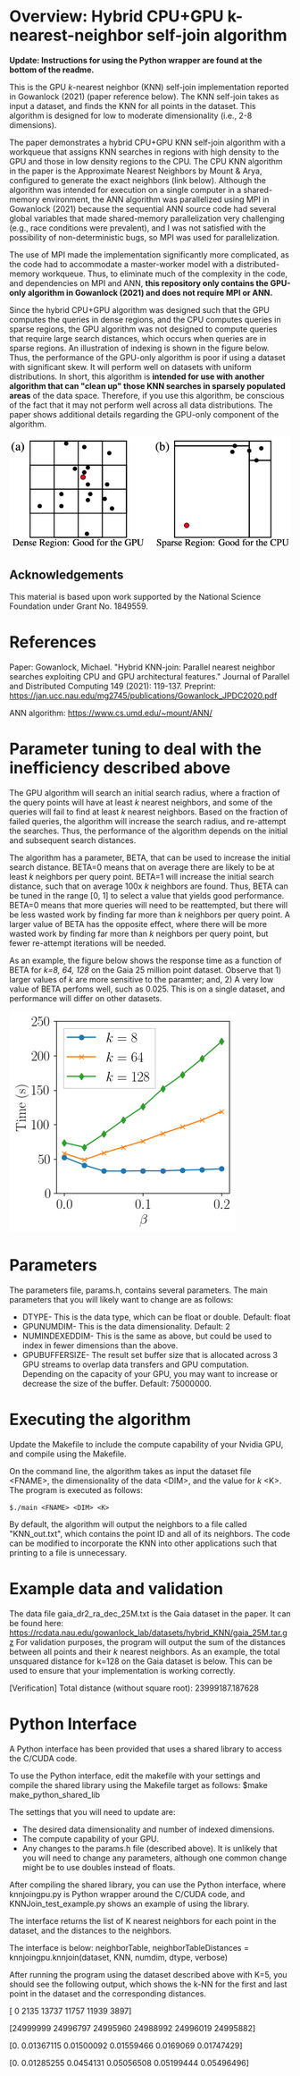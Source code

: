 # Overview: Hybrid CPU+GPU k-nearest-neighbor self-join algorithm

**Update: Instructions for using the Python wrapper are found at the bottom of the readme.**

This is the GPU *k*-nearest neighbor (KNN) self-join implementation reported in Gowanlock (2021) (paper reference below). The KNN self-join takes as input a dataset, and finds the KNN for all points in the dataset. This algorithm is designed for low to moderate dimensionality (i.e., 2-8 dimensions).

The paper demonstrates a hybrid CPU+GPU KNN self-join algorithm with a workqueue that assigns KNN searches in regions with high density to the GPU and those in low density regions to the CPU. The CPU KNN algorithm in the paper is the Approximate Nearest Neighbors by Mount & Arya, configured to generate the exact neighbors (link below). Although the algorithm was intended for execution on a single computer in a shared-memory environment, the ANN algorithm was parallelized using MPI in Gowanlock (2021) because the sequential ANN source code had several global variables that made shared-memory parallelization very challenging (e.g., race conditions were prevalent), and I was not satisfied with the possibility of non-deterministic bugs, so MPI was used for parallelization. 

The use of MPI made the implementation significantly more complicated, as the code had to accommodate a master-worker model with a distributed-memory workqueue. Thus, to eliminate much of the complexity in the code, and dependencies on MPI and ANN, **this repository only contains the GPU-only algorithm in Gowanlock (2021) and does not require MPI or ANN.**

Since the hybrid CPU+GPU algorithm was designed such that the GPU computes the queries in dense regions, and the CPU computes queries in sparse regions, the GPU algorithm was not designed to compute queries that require large search distances, which occurs when queries are in sparse regions. An illustration of indexing is shown in the figure below. Thus, the performance of the GPU-only algorithm is poor if using a dataset with significant skew. It will perform well on datasets with uniform distributions. In short, this algorithm is **intended for use with another algorithm that can "clean up" those KNN searches in sparsely populated areas** of the data space. Therefore, if you use this algorithm, be conscious of the fact that it may not perform well across all data distributions. The paper shows additional details regarding the GPU-only component of the algorithm.

![indexing_gpu_cpu](images/gpu_cpu_indexing.png)


## Acknowledgements
This material is based upon work supported by the National Science Foundation under Grant No. 1849559.

# References

Paper:
Gowanlock, Michael. "Hybrid KNN-join: Parallel nearest neighbor searches exploiting CPU and GPU architectural features." Journal of Parallel and Distributed Computing 149 (2021): 119-137.
Preprint: https://jan.ucc.nau.edu/mg2745/publications/Gowanlock_JPDC2020.pdf

ANN algorithm: https://www.cs.umd.edu/~mount/ANN/


# Parameter tuning to deal with the inefficiency described above

The GPU algorithm will search an initial search radius, where a fraction of the query points will have at least *k* nearest neighbors, and some of the queries will fail to find at least *k* nearest neighbors. Based on the fraction of failed queries, the algorithm will increase the search radius, and re-attempt the searches. Thus, the performance of the algorithm depends on the initial and subsequent search distances. 

The algorithm has a parameter, BETA, that can be used to increase the initial search distance. BETA=0 means that on average there are likely to be at least *k* neighbors per query point. BETA=1 will increase the initial search distance, such that on average 100x *k* neighbors are found. Thus, BETA can be tuned in the range [0, 1] to select a value that yields good performance. BETA=0 means that more queries will need to be reattempted, but there will be less wasted work by finding far more than *k* neighbors per query point. A larger value of BETA has the opposite effect, where there will be more wasted work by finding far more than *k* neighbors per query point, but fewer re-attempt iterations will be needed.

As an example, the figure below shows the response time as a function of BETA for *k=8, 64, 128* on the Gaia 25 million point dataset. Observe that 1) larger values of *k* are more sensitive to the paramter; and, 2) A very low value of BETA perfoms well, such as 0.025. This is on a single dataset, and performance will differ on other datasets.


![time_vs_beta](images/time_vs_beta_gaia_25M.png)


# Parameters

The parameters file, params.h, contains several parameters. The main parameters that you will likely want to change are as follows:

* DTYPE- This is the data type, which can be float or double. Default: float
* GPUNUMDIM- This is the data dimensionality. Default: 2
* NUMINDEXEDDIM- This is the same as above, but could be used to index in fewer dimensions than the above.
* GPUBUFFERSIZE- The result set buffer size that is allocated across 3 GPU streams to overlap data transfers and GPU computation. Depending on the capacity of your GPU, you may want to increase or decrease the size of the buffer. Default: 75000000.

# Executing the algorithm
Update the Makefile to include the compute capability of your Nvidia GPU, and compile using the Makefile.

On the command line, the algorithm takes as input the dataset file \<FNAME\>, the dimensionality of the data \<DIM\>, and the value for *k* \<K\>. The program is executed as follows:

```
$./main <FNAME> <DIM> <K>
```

By default, the algorithm will output the neighbors to a file called "KNN_out.txt", which contains the point ID and all of its neighbors. The code can be modified to incorporate the KNN into other applications such that printing to a file is unnecessary.
  
# Example data and validation
The data file gaia_dr2_ra_dec_25M.txt is the Gaia dataset in the paper. It can be found here: https://rcdata.nau.edu/gowanlock_lab/datasets/hybrid_KNN/gaia_25M.tar.gz
For validation purposes, the program will output the sum of the distances between all points and their *k* nearest neighbors. As an example, the total unsquared distance for k=128 on the Gaia dataset is below. This can be used to ensure that your implementation is working correctly.

[Verification] Total distance (without square root): 23999187.187628

# Python Interface
A Python interface has been provided that uses a shared library to access the C/CUDA code. 

To use the Python interface, edit the makefile with your settings and compile the shared library using the Makefile target as follows:
$make make_python_shared_lib

The settings that you will need to update are:
* The desired data dimensionality and number of indexed dimensions.
* The compute capability of your GPU.
* Any changes to the params.h file (described above). It is unlikely that you will need to change any parameters, although one common change might be to use doubles instead of floats.

After compiling the shared library, you can use the Python interface, where knnjoingpu.py is Python wrapper around the C/CUDA code, and KNNJoin_test_example.py shows an example of using the library.

The interface returns the list of K nearest neighbors for each point in the dataset, and the distances to the neighbors.

The interface is below:
neighborTable, neighborTableDistances = knnjoingpu.knnjoin(dataset, KNN, numdim, dtype, verbose)

After running the program using the dataset described above with K=5, you should see the following output, which shows the k-NN for the first and last point in the dataset and the corresponding distances.

[    0  2135 13737 11757 11939  3897]

[24999999 24996797 24995960 24988992 24996019 24995882]

[0.         0.01367115 0.01500092 0.01559466 0.0169069  0.01747429]

[0.         0.01285255 0.0454131  0.05056508 0.05199444 0.05496496]


